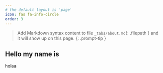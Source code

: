 ```yaml
---
# the default layout is 'page'
icon: fas fa-info-circle
order: 3
---
```


> Add Markdown syntax content to file `_tabs/about.md`{: .filepath } and it will show up on this page.
> {: .prompt-tip }

## Hello my name is

holaa
